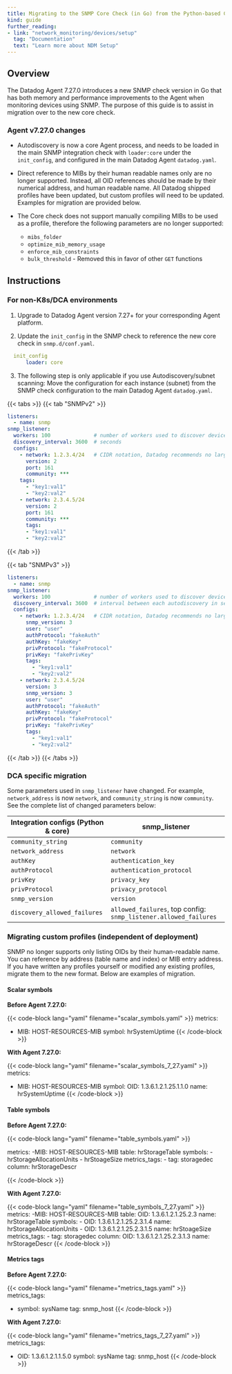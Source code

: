 ```yaml
---
title: Migrating to the SNMP Core Check (in Go) from the Python-based Check
kind: guide
further_reading:
- link: "network_monitoring/devices/setup"
  tag: "Documentation"
  text: "Learn more about NDM Setup"
---
```


## Overview

The Datadog Agent 7.27.0 introduces a new SNMP check version in Go that has both memory and performance improvements to the Agent when monitoring devices using SNMP. The purpose of this guide is to assist in migration over to the new core check.

### Agent v7.27.0 changes

- Autodiscovery is now a core Agent process, and needs to be loaded in the main SNMP integration check with `loader:core` under the `init_config`, and configured in the main Datadog Agent `datadog.yaml`.

- Direct reference to MIBs by their human readable names only are no longer supported. Instead, all OID references should be made by their numerical address, and human readable name. All Datadog shipped profiles have been updated, but custom profiles will need to be updated. Examples for migration are provided below.

- The Core check does not support manually compiling MIBs to be used as a profile, therefore the following parameters are no longer supported:
  - `mibs_folder`
  - `optimize_mib_memory_usage`
  - `enforce_mib_constraints`
  - `bulk_threshold` - Removed this in favor of other `GET` functions

## Instructions

### For non-K8s/DCA environments

1. Upgrade to Datadog Agent version 7.27+ for your corresponding Agent platform.

2. Update the `init_config` in the SNMP check to reference the new core check in `snmp.d/conf.yaml`.

``` yaml
  init_config
      loader: core
```
3. The following step is only applicable if you use Autodiscovery/subnet scanning: Move the configuration for each instance (subnet) from the SNMP check configuration to the main Datadog Agent `datadog.yaml`.

{{< tabs >}}
{{< tab "SNMPv2" >}}

```yaml
listeners:
  - name: snmp
snmp_listener:
  workers: 100              # number of workers used to discover devices concurrently
  discovery_interval: 3600  # seconds
  configs:
    - network: 1.2.3.4/24   # CIDR notation, Datadog recommends no larger than /24 blocks
      version: 2
      port: 161
      community: ***
	tags:
      - "key1:val1"
      - "key2:val2"
    - network: 2.3.4.5/24
      version: 2
      port: 161
      community: ***
      tags:
      - "key1:val1"
      - "key2:val2"
```

{{< /tab >}}

{{< tab "SNMPv3" >}}

```yaml
listeners:
  - name: snmp
snmp_listener:
  workers: 100              # number of workers used to discover devices concurrently
  discovery_interval: 3600  # interval between each autodiscovery in seconds
  configs:
    - network: 1.2.3.4/24   # CIDR notation, Datadog recommends no larger than /24 blocks
      snmp_version: 3
      user: "user"
      authProtocol: "fakeAuth"
      authKey: "fakeKey"
      privProtocol: "fakeProtocol"
      privKey: "fakePrivKey"
      tags:
        - "key1:val1"
        - "key2:val2"
    - network: 2.3.4.5/24
      version: 3
      snmp_version: 3
      user: "user"
      authProtocol: "fakeAuth"
      authKey: "fakeKey"
      privProtocol: "fakeProtocol"
      privKey: "fakePrivKey"
      tags:
        - "key1:val1"
        - "key2:val2"
```

{{< /tab >}}
{{< /tabs >}}

### DCA specific migration

Some parameters used in `snmp_listener` have changed. For example, `network_address` is now `network`, and `community_string` is now `community`. See the complete list of changed parameters below:

| Integration configs (Python & core) | snmp_listener                                                    |
| ----------------------------------- | -----------------------------------------------------------------|
| `community_string`                  | `community`                                                      |
| `network_address`                   | `network`                                                        |
| `authKey`                           | `authentication_key`                                             |
| `authProtocol`                      | `authentication_protocol`                                        |
| `privKey`                           | `privacy_key`                                                    |
| `privProtocol`                      | `privacy_protocol`                                               |
| `snmp_version`                      | `version`                                                        |
| `discovery_allowed_failures`        | `allowed_failures`, top config: `snmp_listener.allowed_failures` |

### Migrating custom profiles (independent of deployment)

SNMP no longer supports only listing OIDs by their human-readable name. You can reference by address (table name and index) or MIB entry address. If you have written any profiles yourself or modified any existing profiles, migrate them to the new format. Below are examples of migration.

#### Scalar symbols

**Before Agent 7.27.0:**

{{< code-block lang="yaml" filename="scalar_symbols.yaml" >}}
metrics:
  - MIB: HOST-RESOURCES-MIB
  symbol: hrSystemUptime
{{< /code-block >}}

**With Agent 7.27.0:**

{{< code-block lang="yaml" filename="scalar_symbols_7_27.yaml" >}}
metrics:
  - MIB: HOST-RESOURCES-MIB
  symbol:
    OID: 1.3.6.1.2.1.25.1.1.0
    name: hrSystemUptime
{{< /code-block >}}

#### Table symbols

**Before Agent 7.27.0:**

{{< code-block lang="yaml" filename="table_symbols.yaml" >}}

metrics:
  -MIB: HOST-RESOURCES-MIB
  table: hrStorageTable
  symbols:
    - hrStorageAllocationUnits
    - hrStoageSize
  metrics_tags:
    - tag: storagedec
      column: hrStorageDescr

{{< /code-block >}}


**With Agent 7.27.0:**

{{< code-block lang="yaml" filename="table_symbols_7_27.yaml" >}}
metrics:
  -MIB: HOST-RESOURCES-MIB
  table:
    OID: 1.3.6.1.2.1.25.2.3
    name: hrStorageTable
  symbols:
    - OID: 1.3.6.1.2.1.25.2.3.1.4
      name: hrStorageAllocationUnits
    - OID: 1.3.6.1.2.1.25.2.3.1.5
      name: hrStoageSize
  metrics_tags:
    - tag: storagedec
      column:
        OID: 1.3.6.1.2.1.25.2.3.1.3
        name: hrStorageDescr
{{< /code-block >}}


#### Metrics tags

**Before Agent 7.27.0:**

{{< code-block lang="yaml" filename="metrics_tags.yaml" >}}
metrics_tags:
  - symbol: sysName
    tag: snmp_host
{{< /code-block >}}

**With Agent 7.27.0:**

{{< code-block lang="yaml" filename="metrics_tags_7_27.yaml" >}}
metrics_tags:
  - OID: 1.3.6.1.2.1.1.5.0
    symbol: sysName
    tag: snmp_host
{{< /code-block >}}
